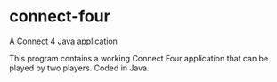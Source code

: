 # connect-four
A Connect 4 Java application

This program contains a working Connect Four application that can be played by two players. 
Coded in Java.
